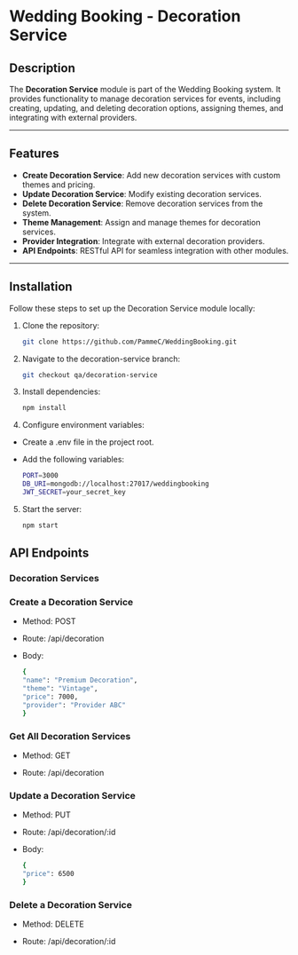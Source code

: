 # Wedding Booking - Decoration Service

## Description

The **Decoration Service** module is part of the Wedding Booking system. It provides functionality to manage decoration services for events, including creating, updating, and deleting decoration options, assigning themes, and integrating with external providers.


---

## Features

- **Create Decoration Service**: Add new decoration services with custom themes and pricing.
- **Update Decoration Service**: Modify existing decoration services.
- **Delete Decoration Service**: Remove decoration services from the system.
- **Theme Management**: Assign and manage themes for decoration services.
- **Provider Integration**: Integrate with external decoration providers.
- **API Endpoints**: RESTful API for seamless integration with other modules.

---

## Installation

Follow these steps to set up the Decoration Service module locally:

1. Clone the repository:
   ```bash
   git clone https://github.com/PammeC/WeddingBooking.git
   ```

2. Navigate to the decoration-service branch:
    ```bash
    git checkout qa/decoration-service
    ```
3. Install dependencies:
    ```bash
    npm install
    ```
4. Configure environment variables:

- Create a .env file in the project root.

- Add the following variables:
    ```bash
    PORT=3000
    DB_URI=mongodb://localhost:27017/weddingbooking
    JWT_SECRET=your_secret_key
    ```
5. Start the server:
    ```bash
    npm start
    ```

## API Endpoints
### Decoration Services
### Create a Decoration Service
- Method: POST

- Route: /api/decoration

- Body:
    ```bash
    {
    "name": "Premium Decoration",
    "theme": "Vintage",
    "price": 7000,
    "provider": "Provider ABC"
    }
    ```

### Get All Decoration Services
- Method: GET

- Route: /api/decoration

### Update a Decoration Service
- Method: PUT

- Route: /api/decoration/:id

- Body:
    ```bash
    {
    "price": 6500
    }
    ```
### Delete a Decoration Service
- Method: DELETE

- Route: /api/decoration/:id